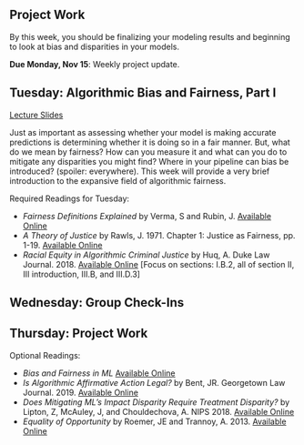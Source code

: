 ## Project Work
By this week, you should be finalizing your modeling results and
beginning to look at bias and disparities in your models. 

**Due Monday, Nov 15**: Weekly project update.

## Tuesday: Algorithmic Bias and Fairness, Part I
[Lecture Slides](ethics%20bias%20fairness%20-%20part%201.pptx)

Just as important as assessing whether your model is making accurate predictions is determining whether it is doing so in a fair manner. But, what do we mean by fairness? How can you measure it and what can you do to mitigate any disparities you might find? Where in your pipeline can bias be introduced? (spoiler: everywhere). This week will provide a very brief introduction to the expansive field of algorithmic fairness. 

Required Readings for Tuesday:
- *Fairness Definitions Explained* by Verma, S and Rubin, J. [Available Online](VermaFairnessDefn.pdf)
- *A Theory of Justice* by Rawls, J. 1971. Chapter 1: Justice as Fairness, pp. 1-19. [Available Online](RawlsJustice.pdf)
- *Racial Equity in Algorithmic Criminal Justice* by Huq, A. Duke Law Journal. 2018. [Available Online](HuqRacialEquity.pdf) [Focus on sections: I.B.2, all of section II, III introduction, III.B, and III.D.3]

## Wednesday: Group Check-Ins

## Thursday: Project Work

Optional Readings:
- *Bias and Fairness in ML* [Available Online](https://textbook.coleridgeinitiative.org/chap-bias.html)
- *Is Algorithmic Affirmative Action Legal?* by Bent, JR. Georgetown Law Journal. 2019. [Available Online](https://papers.ssrn.com/sol3/papers.cfm?abstract_id=3372690)
- *Does Mitigating ML’s Impact Disparity Require Treatment Disparity?* by Lipton, Z, McAuley, J, and Chouldechova, A. NIPS 2018. [Available Online](http://papers.nips.cc/paper/8035-does-mitigating-mls-impact-disparity-require-treatment-disparity)
- *Equality of Opportunity* by Roemer, JE and Trannoy, A. 2013. [Available Online](http://cowles.yale.edu/sites/default/files/files/pub/d19/d1921.pdf)
